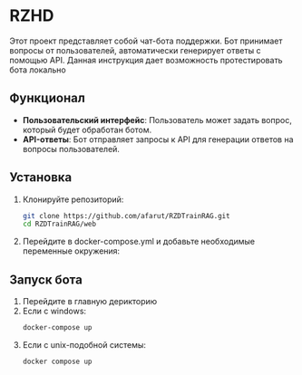 # RZHD

Этот проект представляет собой чат-бота поддержки. Бот принимает вопросы от пользователей, автоматически генерирует ответы с помощью API. Данная инструкция дает возможность протестировать бота локально

## Функционал

- **Пользовательский интерфейс**: Пользователь может задать вопрос, который будет обработан ботом.
- **API-ответы**: Бот отправляет запросы к API для генерации ответов на вопросы пользователей.

## Установка

1. Клонируйте репозиторий:
   ```bash
   git clone https://github.com/afarut/RZDTrainRAG.git
   cd RZDTrainRAG/web
2. Перейдите в docker-compose.yml и добавьте необходимые переменные окружения:

## Запуск бота
1. Перейдите в главную дерикторию
2. Если с windows:
   ```bash
   docker-compose up
2. Если с unix-подобной системы:
   ```bash 
   docker compose up
